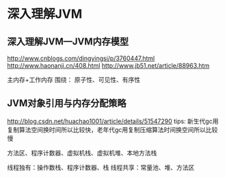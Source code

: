# 深入理解JVM

## 深入理解JVM—JVM内存模型
http://www.cnblogs.com/dingyingsi/p/3760447.html
http://www.haonanji.cn/408.html
http://www.jb51.net/article/88963.htm

主内存+工作内存
围绕： 原子性、可见性、有序性

## JVM对象引用与内存分配策略
http://blog.csdn.net/huachao1001/article/details/51547290
tips: 新生代gc用复制算法空间换时间所以比较快，老年代gc用复制压缩算法时间换空间所以比较慢


方法区、程序计数器、虚拟机栈、虚拟机堆、本地方法栈

线程独有：操作数栈、程序计数器、栈
线程共享：常量池、堆、方法区
